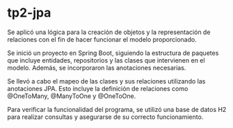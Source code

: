 # tp2-jpa
Se aplicó una lógica para la creación de objetos y la representación de relaciones con el fin de hacer funcionar el modelo proporcionado.

Se inició un proyecto en Spring Boot, siguiendo la estructura de paquetes que incluye entidades, repositorios y las clases que intervienen en el modelo. Además, se incorporaron las anotaciones necesarias.

Se llevó a cabo el mapeo de las clases y sus relaciones utilizando las anotaciones JPA. Esto incluye la definición de relaciones como @OneToMany, @ManyToOne y @OneToOne.

Para verificar la funcionalidad del programa, se utilizó una base de datos H2 para realizar consultas y asegurarse de su correcto funcionamiento.
